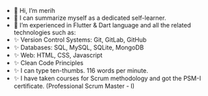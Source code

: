 - 👋 Hi, I’m merih
- 👀 I can summarize myself as a dedicated self-learner.
- 👀 I’m experienced in Flutter & Dart language and all the related technologies such as:
- ✨ Version Control Systems: Git, GitLab, GitHub
- ✨ Databases: SQL, MySQL, SQLite, MongoDB
- ✨ Web: HTML, CSS, Javascript
- ✨ Clean Code Principles
- ✨ I can type ten-thumbs. 116 words per minute.
- ✨ I have taken courses for Scrum methodology and got the PSM-I certificate. (Professional Scrum Master - I)
